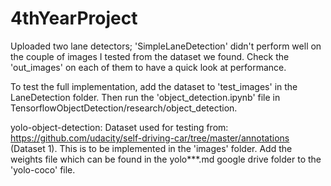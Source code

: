 # 4thYearProject

Uploaded two lane detectors; 'SimpleLaneDetection' didn't perform well on the couple of images I tested from the dataset we found.
Check the 'out_images' on each of them to have a quick look at performance.

To test the full implementation, add the dataset to 'test_images' in the LaneDetection folder. Then run the 'object_detection.ipynb' file in TensorflowObjectDetection/research/object_detection.

yolo-object-detection:
Dataset used for testing from: https://github.com/udacity/self-driving-car/tree/master/annotations (Dataset 1).
This is to be implemented in the 'images' folder.
Add the weights file which can be found in the yolo***.md google drive folder to the 'yolo-coco' file.
